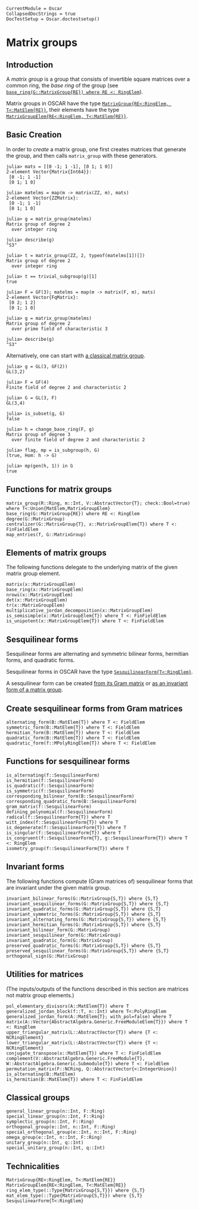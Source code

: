 ```@meta
CurrentModule = Oscar
CollapsedDocStrings = true
DocTestSetup = Oscar.doctestsetup()
```

# Matrix groups

## Introduction

A *matrix group* is a group that consists of invertible square matrices
over a common ring, the *base ring* of the group
(see [`base_ring(G::MatrixGroup{RE}) where RE <: RingElem`](@ref)).

Matrix groups in OSCAR have the type
[`MatrixGroup{RE<:RingElem, T<:MatElem{RE}}`](@ref),
their elements have the type
[`MatrixGroupElem{RE<:RingElem, T<:MatElem{RE}}`](@ref).

## Basic Creation

In order to *create* a matrix group,
one first creates matrices that generate the group,
and then calls `matrix_group` with these generators.

```jldoctest matgroupxpl
julia> mats = [[0 -1; 1 -1], [0 1; 1 0]]
2-element Vector{Matrix{Int64}}:
 [0 -1; 1 -1]
 [0 1; 1 0]

julia> matelms = map(m -> matrix(ZZ, m), mats)
2-element Vector{ZZMatrix}:
 [0 -1; 1 -1]
 [0 1; 1 0]

julia> g = matrix_group(matelms)
Matrix group of degree 2
  over integer ring

julia> describe(g)
"S3"

julia> t = matrix_group(ZZ, 2, typeof(matelms[1])[])
Matrix group of degree 2
  over integer ring

julia> t == trivial_subgroup(g)[1]
true

julia> F = GF(3); matelms = map(m -> matrix(F, m), mats)
2-element Vector{FqMatrix}:
 [0 2; 1 2]
 [0 1; 1 0]

julia> g = matrix_group(matelms)
Matrix group of degree 2
  over prime field of characteristic 3

julia> describe(g)
"S3"
```

Alternatively,
one can start with [a classical matrix group](@ref "Classical groups").

```jldoctest matgroupxpl
julia> g = GL(3, GF(2))
GL(3,2)

julia> F = GF(4)
Finite field of degree 2 and characteristic 2

julia> G = GL(3, F)
GL(3,4)

julia> is_subset(g, G)
false

julia> h = change_base_ring(F, g)
Matrix group of degree 3
  over finite field of degree 2 and characteristic 2

julia> flag, mp = is_subgroup(h, G)
(true, Hom: h -> G)

julia> mp(gen(h, 1)) in G
true
```

## Functions for matrix groups

```@docs
matrix_group(R::Ring, m::Int, V::AbstractVector{T}; check::Bool=true) where T<:Union{MatElem,MatrixGroupElem}
base_ring(G::MatrixGroup{RE}) where RE <: RingElem
degree(G::MatrixGroup)
centralizer(G::MatrixGroup{T}, x::MatrixGroupElem{T}) where T <: FinFieldElem
map_entries(f, G::MatrixGroup)
```

## Elements of matrix groups

The following functions delegate to the underlying matrix
of the given matrix group element.

```@docs
matrix(x::MatrixGroupElem)
base_ring(x::MatrixGroupElem)
nrows(x::MatrixGroupElem)
det(x::MatrixGroupElem)
tr(x::MatrixGroupElem)
multiplicative_jordan_decomposition(x::MatrixGroupElem)
is_semisimple(x::MatrixGroupElem{T}) where T <: FinFieldElem
is_unipotent(x::MatrixGroupElem{T}) where T <: FinFieldElem
```

## Sesquilinear forms

Sesquilinear forms are alternating and symmetric bilinear forms,
hermitian forms, and quadratic forms.

Sesquilinear forms in OSCAR have the type
[`SesquilinearForm{T<:RingElem}`](@ref).

A sesquilinear form can be created
[from its Gram matrix](@ref "Create sesquilinear forms from Gram matrices")
or [as an invariant form of a matrix group](@ref "Invariant forms").

## Create sesquilinear forms from Gram matrices

```@docs
alternating_form(B::MatElem{T}) where T <: FieldElem
symmetric_form(B::MatElem{T}) where T <: FieldElem
hermitian_form(B::MatElem{T}) where T <: FieldElem
quadratic_form(B::MatElem{T}) where T <: FieldElem
quadratic_form(f::MPolyRingElem{T}) where T <: FieldElem
```

## Functions for sesquilinear forms

```@docs
is_alternating(f::SesquilinearForm)
is_hermitian(f::SesquilinearForm)
is_quadratic(f::SesquilinearForm)
is_symmetric(f::SesquilinearForm)
corresponding_bilinear_form(B::SesquilinearForm)
corresponding_quadratic_form(B::SesquilinearForm)
gram_matrix(f::SesquilinearForm)
defining_polynomial(f::SesquilinearForm)
radical(f::SesquilinearForm{T}) where T
witt_index(f::SesquilinearForm{T}) where T
is_degenerate(f::SesquilinearForm{T}) where T
is_singular(f::SesquilinearForm{T}) where T
is_congruent(f::SesquilinearForm{T}, g::SesquilinearForm{T}) where T <: RingElem
isometry_group(f::SesquilinearForm{T}) where T
```

## Invariant forms

The following functions compute (Gram matrices of) sesquilinear forms
that are invariant under the given matrix group.

```@docs
invariant_bilinear_forms(G::MatrixGroup{S,T}) where {S,T}
invariant_sesquilinear_forms(G::MatrixGroup{S,T}) where {S,T}
invariant_quadratic_forms(G::MatrixGroup{S,T}) where {S,T}
invariant_symmetric_forms(G::MatrixGroup{S,T}) where {S,T}
invariant_alternating_forms(G::MatrixGroup{S,T}) where {S,T}
invariant_hermitian_forms(G::MatrixGroup{S,T}) where {S,T}
invariant_bilinear_form(G::MatrixGroup)
invariant_sesquilinear_form(G::MatrixGroup)
invariant_quadratic_form(G::MatrixGroup)
preserved_quadratic_forms(G::MatrixGroup{S,T}) where {S,T}
preserved_sesquilinear_forms(G::MatrixGroup{S,T}) where {S,T}
orthogonal_sign(G::MatrixGroup)
```

## Utilities for matrices

(The inputs/outputs of the functions described in this section
are matrices not matrix group elements.)

```@docs
pol_elementary_divisors(A::MatElem{T}) where T
generalized_jordan_block(f::T, n::Int) where T<:PolyRingElem
generalized_jordan_form(A::MatElem{T}; with_pol=false) where T
matrix(A::Vector{AbstractAlgebra.Generic.FreeModuleElem{T}}) where T <: RingElem
upper_triangular_matrix(L::AbstractVector{T}) where {T <: NCRingElement}
lower_triangular_matrix(L::AbstractVector{T}) where {T <: NCRingElement}
conjugate_transpose(x::MatElem{T}) where T <: FinFieldElem
complement(V::AbstractAlgebra.Generic.FreeModule{T}, W::AbstractAlgebra.Generic.Submodule{T}) where T <: FieldElem
permutation_matrix(F::NCRing, Q::AbstractVector{<:IntegerUnion})
is_alternating(B::MatElem)
is_hermitian(B::MatElem{T}) where T <: FinFieldElem
```

## Classical groups

```@docs
general_linear_group(n::Int, F::Ring)
special_linear_group(n::Int, F::Ring)
symplectic_group(n::Int, F::Ring)
orthogonal_group(e::Int, n::Int, F::Ring)
special_orthogonal_group(e::Int, n::Int, F::Ring)
omega_group(e::Int, n::Int, F::Ring)
unitary_group(n::Int, q::Int)
special_unitary_group(n::Int, q::Int)
```

## Technicalities

```@docs
MatrixGroup{RE<:RingElem, T<:MatElem{RE}}
MatrixGroupElem{RE<:RingElem, T<:MatElem{RE}}
ring_elem_type(::Type{MatrixGroup{S,T}}) where {S,T}
mat_elem_type(::Type{MatrixGroup{S,T}}) where {S,T}
SesquilinearForm{T<:RingElem}
```
